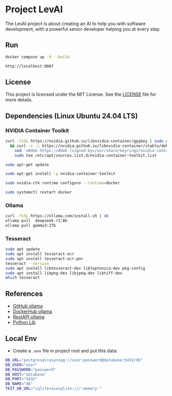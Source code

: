 # Project LevAI

The LevAI project is about creating an AI to help you with software development, with a powerful senior developer helping you at every step.

## Run

```bash
docker compose up -d --build
```

```bash
http://localhost:8087
```

## License

This project is licensed under the MIT License. See the [LICENSE](./LICENCE.txt) file for more details.

## Dependencies (Linux Ubuntu 24.04 LTS)

### NVIDIA Container Toolkit

```bash
curl -fsSL https://nvidia.github.io/libnvidia-container/gpgkey | sudo gpg --dearmor -o /usr/share/keyrings/nvidia-container-toolkit-keyring.gpg \
  && curl -s -L https://nvidia.github.io/libnvidia-container/stable/deb/nvidia-container-toolkit.list | \
    sed 's#deb https://#deb [signed-by=/usr/share/keyrings/nvidia-container-toolkit-keyring.gpg] https://#g' | \
    sudo tee /etc/apt/sources.list.d/nvidia-container-toolkit.list
```

```bash
sudo apt-get update
```

```bash
sudo apt-get install -y nvidia-container-toolkit
```

```bash
sudo nvidia-ctk runtime configure --runtime=docker
```

```bash
sudo systemctl restart docker
```

### Ollama

```bash
curl -fsSL https://ollama.com/install.sh | sh
ollama pull  deepseek-r1:8b
ollama pull gemma3:27b
```

### Tesseract

```bash
sudo apt update
sudo apt install tesseract-ocr
sudo apt install tesseract-ocr-por
tesseract --version
sudo apt install libtesseract-dev libleptonica-dev pkg-config
sudo apt install libpng-dev libjpeg-dev libtiff-dev
which tesseract
```

## References

- [GitHub ollama](https://github.com/ollama/ollama)
- [DockerHub ollama](https://hub.docker.com/r/ollama/ollama)
- [RestAPI ollama](https://github.com/ollama/ollama/blob/main/docs/api.md)
- [Python Lib](https://github.com/ollama/ollama-python)

## Local Env

- Create a `.env` file in project root and put this data:

```bash
DB_URL="postgresql+asyncpg://user:password@database:5432/db"
DB_USER="user"
DB_PASSWORD="password"
DB_HOST="database"
DB_PORT="5432"
DB_NAME="db"
TEST_DB_URL="sqlite+aiosqlite:///:memory:"
```
